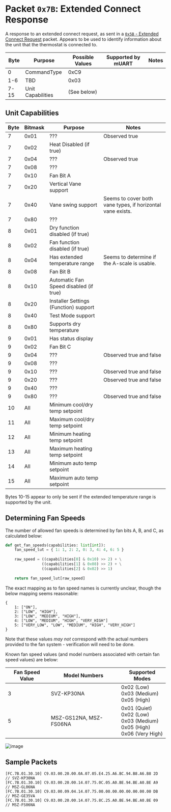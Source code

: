 # Packet `0x7B`: Extended Connect Response

A response to an extended connect request, as sent in a 
[`0x5B` - Extended Connect Request](0x5B-extended-connect-request) packet. Appears to be used to identify information 
about the unit that the thermostat is connected to.

| Byte | Purpose           | Possible Values | Supported by mUART | Notes |
|------|-------------------|-----------------|--------------------|-------|
| 0    | CommandType       | 0xC9            |                    |
| 1-6  | TBD               | 0x03            |                    |
| 7-15 | Unit Capabilities | (See below)     |                    |

## Unit Capabilities

| Byte | Bitmask | Purpose                                | Notes                                                      |
|------|---------|----------------------------------------|------------------------------------------------------------|
| 7    | 0x01    | ???                                    | Observed true                                              |
| 7    | 0x02    | Heat Disabled (if true)                |                                                            |
| 7    | 0x04    | ???                                    | Observed true                                              |
| 7    | 0x08    | ???                                    |                                                            |
| 7    | 0x10    | Fan Bit A                              |                                                            |
| 7    | 0x20    | Vertical Vane support                  |                                                            |
| 7    | 0x40    | Vane swing support                     | Seems to cover both vane types, if horizontal vane exists. |
| 7    | 0x80    | ???                                    |                                                            |
| 8    | 0x01    | Dry function disabled (if true)        |                                                            |
| 8    | 0x02    | Fan function disabled (if true)        |                                                            |
| 8    | 0x04    | Has extended temperature range         | Seems to determine if the A-scale is usable.               |
| 8    | 0x08    | Fan Bit B                              |                                                            |
| 8    | 0x10    | Automatic Fan Speed disabled (if true) |                                                            |
| 8    | 0x20    | Installer Settings (Function) support  |                                                            |
| 8    | 0x40    | Test Mode support                      |                                                            |
| 8    | 0x80    | Supports dry temperature               |                                                            |
| 9    | 0x01    | Has status display                     |                                                            |
| 9    | 0x02    | Fan Bit C                              |                                                            |
| 9    | 0x04    | ???                                    | Observed true and false                                    |
| 9    | 0x08    | ???                                    |                                                            |
| 9    | 0x10    | ???                                    | Observed true and false                                    |
| 9    | 0x20    | ???                                    | Observed true and false                                    |
| 9    | 0x40    | ???                                    |                                                            |
| 9    | 0x80    | ???                                    | Observed true and false                                    |
| 10   | All     | Minimum cool/dry temp setpoint         |                                                            |
| 11   | All     | Maximum cool/dry temp setpoint         |                                                            |
| 12   | All     | Minimum heating temp setpoint          |                                                            |
| 13   | All     | Maximum heating temp setpoint          |                                                            |
| 14   | All     | Minimum auto temp setpoint             |                                                            |
| 15   | All     | Maximum auto temp setpoint             |                                                            |

Bytes 10-15 appear to only be sent if the extended temperature range is supported by the unit.

## Determining Fan Speeds

The number of allowed fan speeds is determined by fan bits A, B, and C, as calculated below:

```python
def get_fan_speeds(capabilities: list[int]):
    fan_speed_lut = { 1: 1, 2: 2, 0: 3, 4: 4, 6: 5 }
    
    raw_speed = ((capabilities[0] & 0x10) >> 2) + \
                ((capabilities[1] & 0x08) >> 2) + \
                ((capabilities[2] & 0x02) >> 1)
    
    return fan_speed_lut[raw_speed]
```

The exact mapping as to fan speed names is currently unclear, though the below mapping seems reasonable:

```python3
{
    1: ["ON"],
    2: ["LOW", "HIGH"],
    3: ["LOW", "MEDIUM", "HIGH"],
    4: ["LOW", "MEDIUM", "HIGH", "VERY_HIGH"]
    5: ["VERY_LOW", "LOW", "MEDIUM", "HIGH", "VERY_HIGH"]
}
```

Note that these values *may not* correspond with the actual numbers provided to the fan system - verification will need to be done.

Known fan speed values (and model numbers associated with certain fan speed values) are below:

| Fan Speed Value | Model Numbers          | Supported Modes                                                                    |
|-----------------|------------------------|------------------------------------------------------------------------------------|
| 3               | SVZ-KP30NA             | 0x02 (Low)<br/>0x03 (Medium)<br/>0x05 (High)                                       |
| 5               | MSZ-GS12NA, MSZ-FS06NA | 0x01 (Quiet)<br/>0x02 (Low)<br/>0x03 (Medium)<br/>0x05 (High)<br/>0x06 (Very High) |

![image](https://github.com/Sammy1Am/mitsubishi-uart/assets/5192145/ffed7a33-2eb9-4d34-83e0-924df8ac5642)

## Sample Packets

```
[FC.7B.01.30.10] C9.03.00.20.00.0A.07.05.E4.25.A6.BC.94.B8.A6.B8 2D  // SVZ-KP30NA
[FC.7B.01.30.10] C9.03.00.20.00.14.07.75.0C.05.A0.BE.94.BE.A0.BE A9  // MSZ-GL06NA
[FC.7B.01.30.10] C9.03.00.09.04.14.07.75.00.00.00.00.00.00.00.00 DB  // MSZ-GE35VA
[FC.7B.01.30.10] C9.03.00.20.00.14.07.75.8C.25.A0.BE.94.BE.A0.BE 09  // MSZ-FS06NA
```
